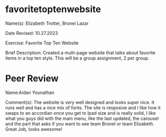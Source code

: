 # favoritetoptenwebsite
Name(s): Elizabeth Trotter, Bronel Lazar

Date Revised: 10.27.2023

Exercise: Favorite Top Ten Website

Brief Description: Created a multi-page website that talks about favorite items in a top ten style. This will be a group assignment, 2 per group.

# Peer Review
Name:Aidan Younathan

Comment(s): The website is very well designed and looks super nice. It runs well and has a nice mix of fonts. The site is resposive and I like how it swaps to an accordian once you get to Ipad size and is really solid, I like what you guys did with the main menu, like the last updated, the carousel and the part that asks if you want to see team Bronel or team Elizabeth. Great Job, looks awesome!
